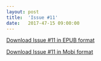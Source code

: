 ```yaml
---
layout: post
title:  'Issue #11'
date:   2017-47-15 09:00:00
---
```


[Download Issue #11 in EPUB format](https://critic-zebra-68386.netlify.com//issues/2017-11-14-MorningCupOfCoding.epub)

[Download Issue #11 in Mobi format](https://critic-zebra-68386.netlify.com//issues/2017-11-14-MorningCupOfCoding.mobi)
